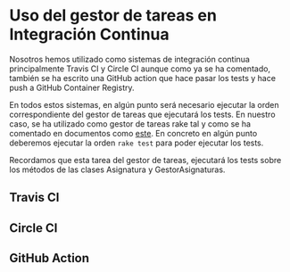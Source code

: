 # Uso del gestor de tareas en Integración Continua
Nosotros hemos utilizado como sistemas de integración continua principalmente Travis CI y Circle CI aunque como ya se ha comentado, también se ha escrito una GitHub action que hace pasar los tests y hace push a GitHub Container Registry.

En todos estos sistemas, en algún punto será necesario ejecutar la orden correspondiente del gestor de tareas que ejecutará los tests. En nuestro caso, se ha utilizado como gestor de tareas rake tal y como se ha comentado en documentos como [este](https://github.com/antoniocuadros/WhenToClass/blob/master/docs/Herramientas/rake.md). En concreto en algún punto deberemos ejecutar la orden `rake test` para poder ejecutar los tests.

Recordamos que esta tarea del gestor de tareas, ejecutará los tests sobre los métodos de las clases Asignatura y GestorAsignaturas.

## Travis CI


## Circle CI


## GitHub Action